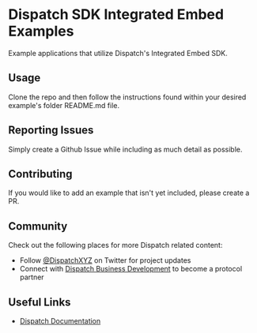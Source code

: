 # Dispatch SDK Integrated Embed Examples
Example applications that utilize Dispatch's Integrated Embed SDK.

## Usage
Clone the repo and then follow the instructions found within your desired example's folder README.md file.

## Reporting Issues
Simply create a Github Issue while including as much detail as possible.

## Contributing
If you would like to add an example that isn't yet included, please create a PR. 

## Community
Check out the following places for more Dispatch related content:

- Follow [@DispatchXYZ](https://twitter.com/DispatchXYZ) on Twitter for project updates
- Connect with [Dispatch Business Development](https://www.dispatch.xyz/inbox) to become a protocol partner

## Useful Links

- [Dispatch Documentation](https://docs.dispatch.xyz)
